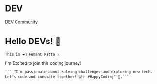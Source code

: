 # DEV
<a href="https://dev.to/">DEV Community</a>
# Hello DEVs! 👋
```This is ❤️‍🔥 Hemant Katta ⚔️```

I'm Excited to join this coding journey!

``` "I'm passionate about solving challenges and exploring new tech. Let's code and innovate together! 💻✨ #HappyCoding" 🥰.
``` "I'm passionate about solving challenges and exploring new tech. Let's code and innovate together! 💻✨ #HappyCoding" 🥰.```
